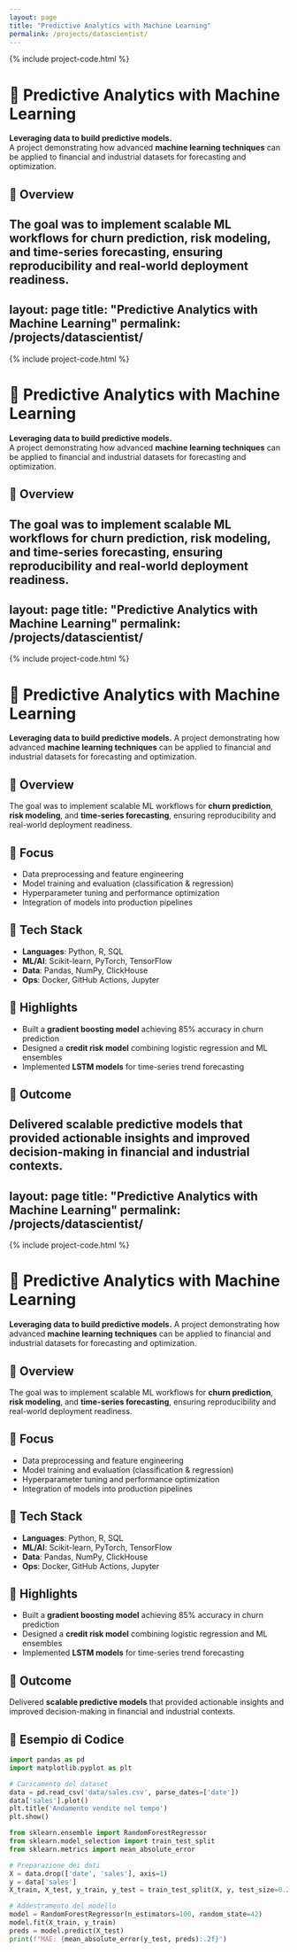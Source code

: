 ```yaml
---
layout: page
title: "Predictive Analytics with Machine Learning"
permalink: /projects/datascientist/
---
```

{% include project-code.html %}

<!-- markdownlint-disable MD025 MD022 MD032 -->

# 🤖 Predictive Analytics with Machine Learning

**Leveraging data to build predictive models.**  
A project demonstrating how advanced **machine learning techniques** can be applied to financial and industrial datasets for forecasting and optimization.

## 🔹 Overview
The goal was to implement scalable ML workflows for **churn prediction**, **risk modeling**, and **time-series forecasting**, ensuring reproducibility and real-world deployment readiness.
---
layout: page
title: "Predictive Analytics with Machine Learning"
permalink: /projects/datascientist/
---
{% include project-code.html %}

<!-- markdownlint-disable MD025 MD022 MD032 -->

# 🤖 Predictive Analytics with Machine Learning

**Leveraging data to build predictive models.**  
A project demonstrating how advanced **machine learning techniques** can be applied to financial and industrial datasets for forecasting and optimization.

## 🔹 Overview
The goal was to implement scalable ML workflows for **churn prediction**, **risk modeling**, and **time-series forecasting**, ensuring reproducibility and real-world deployment readiness.
---
layout: page
title: "Predictive Analytics with Machine Learning"
permalink: /projects/datascientist/
---

{% include project-code.html %}

<!-- markdownlint-disable MD025 MD022 MD032 -->

# 🤖 Predictive Analytics with Machine Learning

**Leveraging data to build predictive models.**
A project demonstrating how advanced **machine learning techniques** can be applied to financial and industrial datasets for forecasting and optimization.

## 🔹 Overview
The goal was to implement scalable ML workflows for **churn prediction**, **risk modeling**, and **time-series forecasting**, ensuring reproducibility and real-world deployment readiness.

## 🔹 Focus
- Data preprocessing and feature engineering
- Model training and evaluation (classification & regression)
- Hyperparameter tuning and performance optimization
- Integration of models into production pipelines

## 🔹 Tech Stack
- **Languages**: Python, R, SQL
- **ML/AI**: Scikit-learn, PyTorch, TensorFlow
- **Data**: Pandas, NumPy, ClickHouse
- **Ops**: Docker, GitHub Actions, Jupyter

## 🔹 Highlights
- Built a **gradient boosting model** achieving 85% accuracy in churn prediction
- Designed a **credit risk model** combining logistic regression and ML ensembles
- Implemented **LSTM models** for time-series trend forecasting

## 🔹 Outcome
Delivered **scalable predictive models** that provided actionable insights and improved decision-making in financial and industrial contexts.
---
layout: page
title: "Predictive Analytics with Machine Learning"
permalink: /projects/datascientist/
---
{% include project-code.html %}

<!-- markdownlint-disable MD025 MD022 MD032 -->

# 🤖 Predictive Analytics with Machine Learning

**Leveraging data to build predictive models.**
A project demonstrating how advanced **machine learning techniques** can be applied to financial and industrial datasets for forecasting and optimization.

## 🔹 Overview
The goal was to implement scalable ML workflows for **churn prediction**, **risk modeling**, and **time-series forecasting**, ensuring reproducibility and real-world deployment readiness.

## 🔹 Focus
- Data preprocessing and feature engineering
- Model training and evaluation (classification & regression)
- Hyperparameter tuning and performance optimization
- Integration of models into production pipelines

## 🔹 Tech Stack
- **Languages**: Python, R, SQL
- **ML/AI**: Scikit-learn, PyTorch, TensorFlow
- **Data**: Pandas, NumPy, ClickHouse
- **Ops**: Docker, GitHub Actions, Jupyter

## 🔹 Highlights
- Built a **gradient boosting model** achieving 85% accuracy in churn prediction
- Designed a **credit risk model** combining logistic regression and ML ensembles
- Implemented **LSTM models** for time-series trend forecasting

## 🔹 Outcome
Delivered **scalable predictive models** that provided actionable insights and improved decision-making in financial and industrial contexts.

## 🔹 Esempio di Codice

```python
import pandas as pd
import matplotlib.pyplot as plt

# Caricamento del dataset
data = pd.read_csv('data/sales.csv', parse_dates=['date'])
data['sales'].plot()
plt.title('Andamento vendite nel tempo')
plt.show()
```

```python
from sklearn.ensemble import RandomForestRegressor
from sklearn.model_selection import train_test_split
from sklearn.metrics import mean_absolute_error

# Preparazione dei dati
X = data.drop(['date', 'sales'], axis=1)
y = data['sales']
X_train, X_test, y_train, y_test = train_test_split(X, y, test_size=0.2, random_state=42)

# Addestramento del modello
model = RandomForestRegressor(n_estimators=100, random_state=42)
model.fit(X_train, y_train)
preds = model.predict(X_test)
print(f"MAE: {mean_absolute_error(y_test, preds):.2f}")
```
